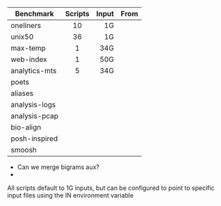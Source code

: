 
| Benchmark     | Scripts       | Input |From  |
| ------------- |:-------------:| -----:|-----:|
| oneliners     | 10            | 1G    |      |
| unix50        | 36            | 1G    |      |
| max-temp      | 1             | 34G   |      |
| web-index     | 1             | 50G   |      |
| analytics-mts | 5             | 34G   |      |
| poets         |               |       |      |
| aliases       |               |       |      |
| analysis-logs |               |       |      |
| analysis-pcap |               |       |      |
| bio-align     |               |       |      |
| posh-inspired |               |       |      |
| smoosh        |               |       |      |

* Can we merge bigrams aux?
* 
All scripts default to 1G inputs, but can be configured to point to specific input files using the IN environment variable
